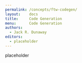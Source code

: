 ```yaml
---
permalink: /concepts/ftw-codegen/
layout:    docs
title:     Code Generation
menu:      Code Generation
authors:
  - Jack R. Dunaway
editors:
  - placeholder
---
```


placeholder

